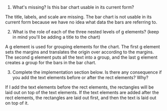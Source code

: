1. What's missing? Is this bar chart usable in its current form?

The title, labels, and scale are missing. The bar chart is not usable in its current form because we have no idea what data the bars are referring to. 

2. What is the role of each of the three nested levels of g elements? (keep in mind you'll be adding a title to the chart)

A g element is used for grouping elements for the chart. The first g element sets the margins and translates the origin over according to the margins. The second g element puts all the text into a group, and the last g element creates a group for the bars in the bar chart. 

3. Complete the implementation section below. Is there any consequence if you add the text elements before or after the rect elements? Why?

If I add the text elements before the rect elements, the rectangles will be laid out on top of the text elements. If the text elements are added after the rect elements, the rectangles are laid out first, and then the text is laid out on top of it. 
